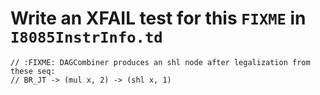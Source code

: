 # Write an XFAIL test for this `FIXME` in `I8085InstrInfo.td`

```
// :FIXME: DAGCombiner produces an shl node after legalization from these seq:
// BR_JT -> (mul x, 2) -> (shl x, 1)
```


